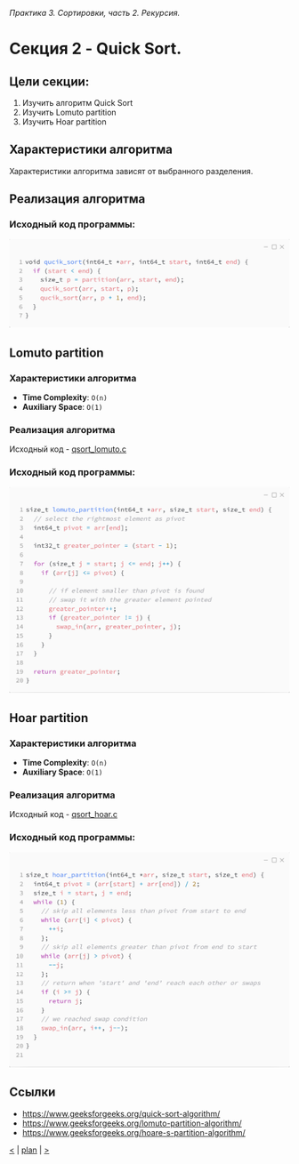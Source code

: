 ﻿_Практика 3. Сортировки, часть 2. Рекурсия._

# Cекция 2 - Quick Sort.

## Цели секции:

1. Изучить алгоритм Quick Sort
2. Изучить Lomuto partition
2. Изучить Hoar partition

## Характеристики алгоритма

Характеристики алгоритма зависят от выбранного разделения.

## Реализация алгоритма
### Исходный код программы:

![](images/qsort_generic_code.png)

## Lomuto partition

### Характеристики алгоритма
* **Time Complexity**: `O(n)`
* **Auxiliary Space**: `O(1)`

### Реализация алгоритма

Исходный код - [qsort_lomuto.c](../src/qsort_lomuto.c)

### Исходный код программы:
![](images/qsort_lomuto_code.png)

## Hoar partition

### Характеристики алгоритма
* **Time Complexity**: `O(n)`
* **Auxiliary Space**: `O(1)`

### Реализация алгоритма

Исходный код - [qsort_hoar.c](../src/qsort_hoar.c)

### Исходный код программы:
![](images/qsort_hoar_code.png)

## Ссылки

* https://www.geeksforgeeks.org/quick-sort-algorithm/
* https://www.geeksforgeeks.org/lomuto-partition-algorithm/
* https://www.geeksforgeeks.org/hoare-s-partition-algorithm/

[<](1.md) | [plan](../practice.md) | [>](3.md)
